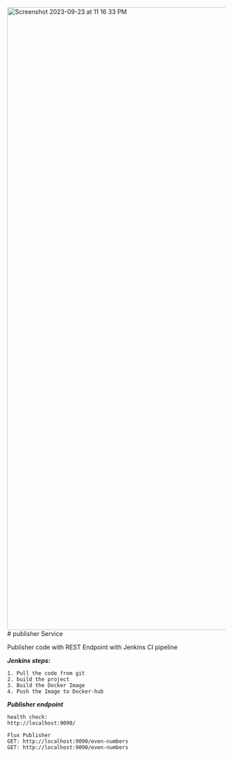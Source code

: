 <img width="1437" alt="Screenshot 2023-09-23 at 11 16 33 PM" src="https://github.com/zeeshanzsh/publisher/assets/30749560/3694869c-70d7-46ff-ab30-6cb97493ea55">
# publisher Service

Publisher code with REST Endpoint with Jenkins CI pipeline

***Jenkins steps:***
```
1. Pull the code from git
2. build the project 
3. Build the Docker Image
4. Push the Image to Docker-hub
```

***Publisher endpoint***

```agsl
health check:
http://localhost:9090/

Flux Publisher
GET: http://localhost:9090/even-numbers
GET: http://localhost:9090/even-numbers
```
